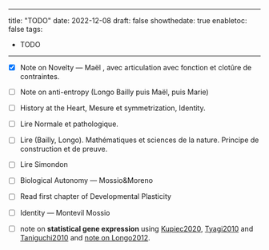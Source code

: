 
---
title: "TODO"
date: 2022-12-08
draft: false
showthedate: true
enabletoc: false
tags:
- TODO
---

- [x]  Note on Novelty  — Maël , avec articulation avec fonction et clotûre de contraintes.
- [ ] Note on anti-entropy (Longo Bailly puis Maël, puis Marie)
- [ ] History at the Heart, Mesure et symmetrization, Identity. 
- [ ] Lire Normale et pathologique.
- [ ] Lire (Bailly, Longo). Mathématiques et sciences de la nature. Principe de construction et de preuve.
- [ ] Lire Simondon
- [ ] Biological Autonomy — Mossio&Moreno
- [ ] Read first chapter of Developmental Plasticity 
- [ ] Identity — Montevil Mossio

- [ ]  note on **statistical gene expression** using [Kupiec2020](reference/Kupiec2020.md), [Tyagi2010](reference/Tyagi2010.md) and [Taniguchi2010](reference/Taniguchi2010.md) and [note on Longo2012](note/note%20on%20Longo2012.md).

